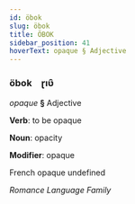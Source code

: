 ```yaml
---
id: öbok
slug: öbok
title: ÖBOK
sidebar_position: 41
hoverText: opaque § Adjective
---
```


### öbok&emsp;<span kind="abugida">ɽıʋ̑</span>

*opaque* **§** Adjective

**Verb**: to be opaque

**Noun**: opacity

**Modifier**: opaque

French opaque undefined

*Romance Language Family*